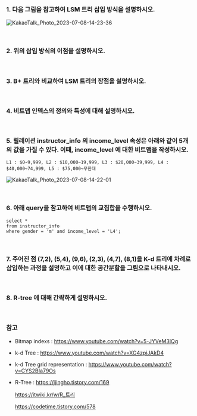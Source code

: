 ### 1. 다음 그림을 참고하여 LSM 트리 삽입 방식을 설명하시오.
![KakaoTalk_Photo_2023-07-08-14-23-36](https://github.com/AZ-backend-study/Database/assets/98975580/535477c1-dc52-4d73-8e12-60ad2c723a10)

<br>

### 2. 위의 삽입 방식의 이점을 설명하시오.

<br>

### 3. B+ 트리와 비교하여 LSM 트리의 장점을 설명하시오.

<br>

### 4. 비트맵 인덱스의 정의와 특성에 대해 설명하시오.

<br>

### 5. 릴레이션 instructor_info 의 income_level 속성은 아래와 같이 5개의 값을 가질 수 있다. 이때, income_level 에 대한 비트맵을 작성하시오.

    L1 : $0~9,999, L2 : $10,000~19,999, L3 : $20,000~39,999, L4 : $40,000~74,999, L5 : $75,000~무한대

![KakaoTalk_Photo_2023-07-08-14-22-01](https://github.com/AZ-backend-study/Database/assets/98975580/715609ff-7852-4c1a-bce9-456efe27a821)


<br>

### 6. 아래 query을 참고하여 비트맵의 교집합을 수행하시오. 
    select *
    from instructor_info 
    where gender = 'm' and income_level = 'L4';

<br>

### 7. 주어진 점 (7,2), (5,4), (9,6), (2,3), (4,7), (8,1)을 K-d 트리에 차례로 삽입하는 과정을 설명하고 이에 대한 공간분할을 그림으로 나타내시오.

<br>

### 8. R-tree 에 대해 간략하게 설명하시오.

<br>

### 참고
* Bitmap indexs : https://www.youtube.com/watch?v=5-JYVeM3IQg
* k-d Tree : https://www.youtube.com/watch?v=XG4zpiJAkD4
* k-d Tree grid representation : https://www.youtube.com/watch?v=CYS2BIa79Os
* R-Tree : https://jjingho.tistory.com/169
    
    https://itwiki.kr/w/R_트리

    https://codetime.tistory.com/578
 
